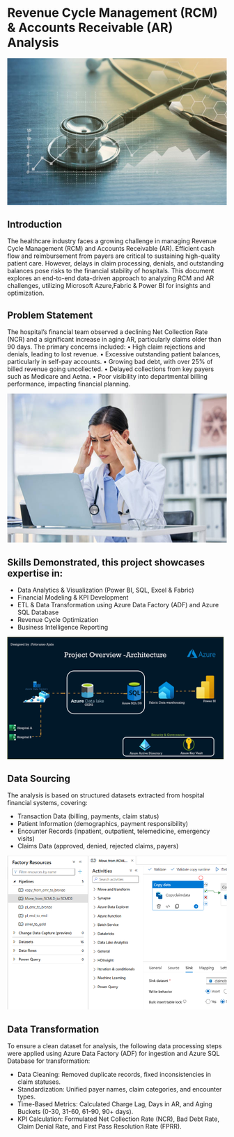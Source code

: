 # Revenue Cycle Management (RCM) & Accounts Receivable (AR) Analysis

![.](introduction.jpg)

## Introduction

The healthcare industry faces a growing challenge in managing Revenue Cycle Management (RCM) and Accounts Receivable (AR). Efficient cash flow and reimbursement from payers are critical to sustaining high-quality patient care. However, delays in claim processing, denials, and outstanding balances pose risks to the financial stability of hospitals. This document explores an end-to-end data-driven approach to analyzing RCM and AR challenges, utilizing Microsoft Azure,Fabric & Power BI for insights and optimization.

## Problem Statement

The hospital’s financial team observed a declining Net Collection Rate (NCR) and a significant increase in aging AR, particularly claims older than 90 days. The primary concerns included:
•	High claim rejections and denials, leading to lost revenue.
•	Excessive outstanding patient balances, particularly in self-pay accounts.
•	Growing bad debt, with over 25% of billed revenue going uncollected.
•	Delayed collections from key payers such as Medicare and Aetna.
•	Poor visibility into departmental billing performance, impacting financial planning.

![.](problem.jpg)

## Skills Demonstrated, this project showcases expertise in:
- Data Analytics & Visualization (Power BI, SQL, Excel & Fabric)
- Financial Modeling & KPI Development
- ETL & Data Transformation using Azure Data Factory (ADF) and Azure SQL Database
- Revenue Cycle Optimization
- Business Intelligence Reporting

![.](archieteture.png)


## Data Sourcing
The analysis is based on structured datasets extracted from hospital financial systems, covering:
- Transaction Data (billing, payments, claim status)
- Patient Information (demographics, payment responsibility)
- Encounter Records (inpatient, outpatient, telemedicine, emergency visits)
- Claims Data (approved, denied, rejected claims, payers)

![.](adfsource.PNG)


## Data Transformation
To ensure a clean dataset for analysis, the following data processing steps were applied using Azure Data Factory (ADF) for ingestion and Azure SQL Database for transformation:
-	Data Cleaning: Removed duplicate records, fixed inconsistencies in claim statuses.
-	Standardization: Unified payer names, claim categories, and encounter types.
-	Time-Based Metrics: Calculated Charge Lag, Days in AR, and Aging Buckets (0-30, 31-60, 61-90, 90+ days).
-	KPI Calculation: Formulated Net Collection Rate (NCR), Bad Debt Rate, Claim Denial Rate, and First Pass Resolution Rate (FPRR).


